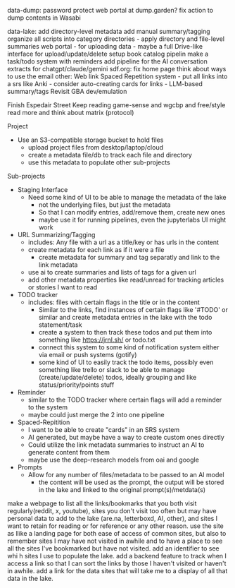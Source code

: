 data-dump:
	password protect web portal at dump.garden?
	fix action to dump contents in Wasabi

data-lake:
	add directory-level metadata
	add manual summary/tagging
	organize all scripts into category directories
	  - apply directory and file-level summaries
	web portal
	  - for uploading data
	  - maybe a full Drive-like interface for upload/update/delete
	setup book catalog pipelin
	make a task/todo system with reminders
    add pipeline for the AI conversation extracts for chatgpt/claude/gemini
sdf.org:
	fix home page
	think about ways to use the email
other:
	Web link Spaced Repetition system
	  - put all links into a srs like Anki
	  - consider auto-creating cards for links
	    - LLM-based summary/tags
	Revisit GBA dev/emulation

Finish Espedair Street
Keep reading game-sense and wgcbp and free/style
read more and think about matrix (protocol)


Project
 - Use an S3-compatible storage bucket to hold files
   - upload project files from desktop/laptop/cloud
   - create a metadata file/db to track each file and directory
   - use this metadata to populate other sub-projects

Sub-projects
 - Staging Interface
   - Need some kind of UI to be able to manage the metadata of the lake
     - not the underlying files, but just the metadata
     - So that I can modify entries, add/remove them, create new ones
     - maybe use it for running pipelines, even the jupyterlabs UI might work
 - URL Summarizing/Tagging
   - includes: Any file with a url as a title/key or has urls in the content
   - create metadata for each link as if it were a file
     - create metadata for summary and tag separatly and link to the link metadata
   - use ai to create summaries and lists of tags for a given url
   - add other metadata properties like read/unread for tracking articles or stories I want to read
 - TODO tracker
   - includes: files with certain flags in the title or in the content
     - Similar to the links, find instances of certain flags like '#TODO' or similar
       and create metadata entries in the lake with the todo statement/task
     - create a system to then track these todos and put them into something like
       https://jrnl.sh/ or todo.txt
     - connect this system to some kind of notification system either via email or push systems (gotify)
     - some kind of UI to easily track the todo items, possibly even something like trello or slack to be
       able to manage (create/update/delete) todos, ideally grouping and like status/priority/points stuff
 - Reminder
   - similar to the TODO tracker where certain flags will add a reminder to the system
   - maybe could just merge the 2 into one pipeline
 - Spaced-Repitition
   - I want to be able to create "cards" in an SRS system
   - AI generated, but maybe have a way to create custom ones directly
   - Could utilize the link metadata summaries to instruct an AI to generate content from them
   - maybe use the deep-research models from oai and google
 - Prompts
   - Allow for any number of files/metadata to be passed to an AI model
     - the content will be used as the prompt, the output will be stored in the lake and linked to the original prompt(s)/metdata(s)


make a webpage to list all the links/bookmarks that you both visit regularly(reddit, x, youtube), sites you don't visit too often but may have personal data to add to the lake (are.na, letterboxd, AI, other), and sites I want to retain for reading or for reference or any other reason.
use the site as llike a landing page for both ease of access of common sites, but also to remember sites I may have not visited in awhile and to have a place to see all the sites I've bookmarked but have not visited.
add an identifier to see whi h sites I use to populate the lake.
add a backend feature to track when I access a link so that I can sort the links by those I haven't visited or haven't in awhile.
add a link for the data sites that will take me to a display of all that data in the lake.